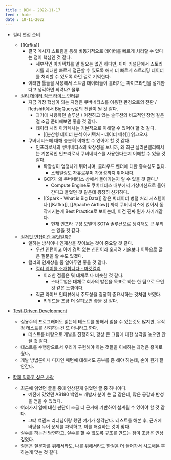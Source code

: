 ```yaml
---
title : DEN - 2022-11-17
feed : hide
date : 18-11-2022
---
```


- 컬리 면접 준비
	- [[Kafka]]
		- 결국 메시지 스트림을 통해 비동기적으로 데이터를 빠르게 처리할 수 있다는 점이 핵심인 것 같다.
			- 세부적인 아키텍처를 알 필요는 없긴 하다만, 아마 커널단에서 스토리지를 최대한 빠르게 접근할 수 있도록 해서 더 빠르게 스트리밍 데이터를 처리할 수 있도록 하던 걸로 기억한다.
		- 이러한 툴들을 사용해서 스트림 데이터들이 흘러가는 파이프라인을 설계한다고 생각하면 되려나? 몰루
	- [컬리 데이터 직군 라이브 인터뷰](https://www.youtube.com/watch?v=IDT9E0IgQyY)
		- 지금 가장 핵심이 되는 지점은 쿠버네티스를 이용한 환경으로의 전환 / Redshift에서 BigQuery로의 전환이 될 것 같다.
			- 과거에 사용하던 솔루션 / 이전하고 있는 솔루션의 비교적인 장점 같은걸 조금 준비해보면 좋을 것 같다.
			- 데이터 처리 아키텍처는 기본적으로 이해할 수 있어야 할 것 같다.
				- [[분산형 데이터 분석 아키텍처 - 데이터 메쉬]] 읽고오자.
		- 쿠버네티스에 대해 충분히 이해할 수 있어야 할 것 같다.
			- 인프라로서의 쿠버네티스의 확장성을 보니까, 왜 최근 실리콘밸리에서는 기본적인 인프라로서 쿠버네티스를 사용한다는지 이해할 수 있을 것 같다.
				- 확장성이 엄청나게 뛰어나며, 클라우드 벤더에 대한 종속성도 없다.
					- 스케일링도 자유로우며 가용성까지 뛰어나다.
				- GCP가 왜 쿠버네티스 상에서 돌아가는지 알 수 있을 것 같다./
					- Compute Engine도 쿠버네티스 내부에서 가상머신으로 돌아간다고 들었던 것 같은데 굉장히 신기하다.
				- [[Spark - What is Big Data]] 같은 빅데이터 병렬 처리 시스템이나 [[Kafka]], [[Apache Airflow]] 까지 쿠버네티스에 얹어서 동작시키는게 Best Practice로 보이는데, 이건 진짜 뭔가 사기캐같다.
					- 현재 인프라 구성 모델의 SOTA 솔루션으로 생각해도 큰 무리는 없을 것 같다.
	- [컬쳐핏 면접이란 무엇일까?](https://brunch.co.kr/@specterofficial/50)
		- 일하는 방식이나 인재상을 찾아보는 것이 중요할 것 같다.
			- 우선 인턴이고 아예 경력 없는 신인이라 오히려 기술보다 이쪽으로 많은 질문을 할 수도 있겠다.
		- 컬리의 인재상을 좀 알아두면 좋을 것 같다.
			- [컬리 웨이를 소개합니다 - 마켓컬리](https://marketkurly.recruiter.co.kr/appsite/company/callSubPage?code1=4000&code2=4200)
				- 이러한 점들은 뭐 대체로 다 비슷한 것 같다.
					- 스타트업은 대체로 회사의 발전을 목표로 하는 한 팀으로 모인 것 같은 느낌이다.
			- 직군 라이브 인터뷰에서 주도성을 굉장히 중요시하는 것처럼 보였다.
				- 키워드들 조금 더 살펴보면 좋을 것 같다.

- [Test-Driven Development](https://m.blog.naver.com/suresofttech/221569611618)
	- 실용주의 프로그래머도 읽는데 테스트를 통해서 얻을 수 있는것도 많지만, 무작정 테스트를 신뢰하는건 또 아니라고 한다.
		- 테스트를 바탕으로 개발을 진행하되, 항상 큰 그림에 대한 생각을 놓으면 안될 것 같다.
	- 테스트를 수행함으로서 우리가 구현해야 하는 것들을 이해하는 과정은 흥미로웠다.
	- 개발 방법론이나 디자인 패턴에 대해서도 공부를 좀 해야 하는데, 손이 뭔가 잘 안간다.

- [함께 일하고 싶은 사람](https://velog.io/@city7310/함께-일하고-싶은-사람-2.-업무-습관-조금더-눈을-높여서-wdgfmbqv)
	- 최근에 읽었던 글들 중에 인상깊게 읽었던 글 중 하나이다.
		- 예전에 갔었던 AB180 백엔드 개발자 분이 쓴 글 같은데, 많은 공감과 반성을 얻을 수 있었다.
	- 여러가지 일에 대한 판단이 조금 더 근거에 기반하여 설계될 수 있어야 할 것 같다.
		- 그떄 백엔드 리더님이랑 했던 얘기가 생각난다. 테스트를 해본 후, 근거에 바탕을 두어 문제를 파악하고, 이를 해결하는 것이 맞다.
	- 실수를 하는건 당연하고, 실수를 할 수 없도록 구조를 만드는 점이 조금은 인상깊었다.
	- 질문은 질문자를 위해서라도, 나를 위해서라도 한걸음 더 들어가서 시도해본 후 하는게 맞는 것 같다.
